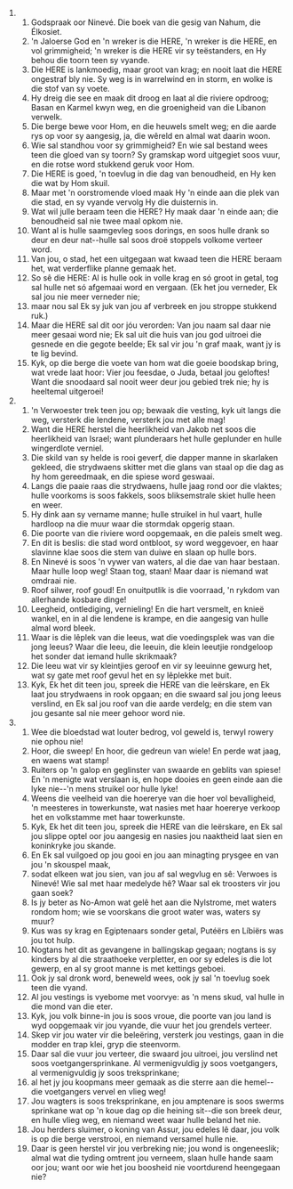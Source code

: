 <ol>
  <li>
    <ol>
      <li>Godspraak oor Ninevé. Die boek van die gesig van Nahum, die Élkosiet.</li>
      <li>'n Jaloerse God en 'n wreker is die HERE, 'n wreker is die HERE, en vol grimmigheid; 'n wreker is die HERE vir sy teëstanders, en Hy behou die toorn teen sy vyande.</li>
      <li>Die HERE is lankmoedig, maar groot van krag; en nooit laat die HERE ongestraf bly nie. Sy weg is in warrelwind en in storm, en wolke is die stof van sy voete.</li>
      <li>Hy dreig die see en maak dit droog en laat al die riviere opdroog; Basan en Karmel kwyn weg, en die groenigheid van die Líbanon verwelk.</li>
      <li>Die berge bewe voor Hom, en die heuwels smelt weg; en die aarde rys op voor sy aangesig, ja, die wêreld en almal wat daarin woon.</li>
      <li>Wie sal standhou voor sy grimmigheid? En wie sal bestand wees teen die gloed van sy toorn? Sy gramskap word uitgegiet soos vuur, en die rotse word stukkend geruk voor Hom.</li>
      <li>Die HERE is goed, 'n toevlug in die dag van benoudheid, en Hy ken die wat by Hom skuil.</li>
      <li>Maar met 'n oorstromende vloed maak Hy 'n einde aan die plek van die stad, en sy vyande vervolg Hy die duisternis in.</li>
      <li>Wat wil julle beraam teen die HERE? Hy maak daar 'n einde aan; die benoudheid sal nie twee maal opkom nie.</li>
      <li>Want al is hulle saamgevleg soos dorings, en soos hulle drank so deur en deur nat--hulle sal soos droë stoppels volkome verteer word.</li>
      <li>Van jou, o stad, het een uitgegaan wat kwaad teen die HERE beraam het, wat verderflike planne gemaak het.</li>
      <li>So sê die HERE: Al is hulle ook in volle krag en só groot in getal, tog sal hulle net só afgemaai word en vergaan. (Ek het jou verneder, Ek sal jou nie meer verneder nie;</li>
      <li>maar nou sal Ek sy juk van jou af verbreek en jou stroppe stukkend ruk.)</li>
      <li>Maar die HERE sal dit oor jóu verorden: Van jou naam sal daar nie meer gesaai word nie; Ek sal uit die huis van jou god uitroei die gesnede en die gegote beelde; Ek sal vir jou 'n graf maak, want jy is te lig bevind.</li>
      <li>Kyk, op die berge die voete van hom wat die goeie boodskap bring, wat vrede laat hoor: Vier jou feesdae, o Juda, betaal jou geloftes! Want die snoodaard sal nooit weer deur jou gebied trek nie; hy is heeltemal uitgeroei!</li>
    </ol>
  </li>
  <li>
    <ol>
      <li>'n Verwoester trek teen jou op; bewaak die vesting, kyk uit langs die weg, versterk die lendene, versterk jou met alle mag!</li>
      <li>Want die HERE herstel die heerlikheid van Jakob net soos die heerlikheid van Israel; want plunderaars het hulle geplunder en hulle wingerdlote verniel.</li>
      <li>Die skild van sy helde is rooi geverf, die dapper manne in skarlaken gekleed, die strydwaens skitter met die glans van staal op die dag as hy hom gereedmaak, en die spiese word geswaai.</li>
      <li>Langs die paaie raas die strydwaens, hulle jaag rond oor die vlaktes; hulle voorkoms is soos fakkels, soos bliksemstrale skiet hulle heen en weer.</li>
      <li>Hy dink aan sy vername manne; hulle struikel in hul vaart, hulle hardloop na die muur waar die stormdak opgerig staan.</li>
      <li>Die poorte van die riviere word oopgemaak, en die paleis smelt weg.</li>
      <li>En dit is beslis: die stad word ontbloot, sy word weggevoer, en haar slavinne klae soos die stem van duiwe en slaan op hulle bors.</li>
      <li>En Ninevé is soos 'n vywer van waters, al die dae van haar bestaan. Maar hulle loop weg! Staan tog, staan! Maar daar is niemand wat omdraai nie.</li>
      <li>Roof silwer, roof goud! En onuitputlik is die voorraad, 'n rykdom van allerhande kosbare dinge!</li>
      <li>Leegheid, ontlediging, vernieling! En die hart versmelt, en knieë wankel, en in al die lendene is krampe, en die aangesig van hulle almal word bleek.</li>
      <li>Waar is die lêplek van die leeus, wat die voedingsplek was van die jong leeus? Waar die leeu, die leeuin, die klein leeutjie rondgeloop het sonder dat iemand hulle skrikmaak?</li>
      <li>Die leeu wat vir sy kleintjies geroof en vir sy leeuinne gewurg het, wat sy gate met roof gevul het en sy lêplekke met buit.</li>
      <li>Kyk, Ek het dit teen jou, spreek die HERE van die leërskare, en Ek laat jou strydwaens in rook opgaan; en die swaard sal jou jong leeus verslind, en Ek sal jou roof van die aarde verdelg; en die stem van jou gesante sal nie meer gehoor word nie.</li>
    </ol>
  </li>
  <li>
    <ol>
      <li>Wee die bloedstad wat louter bedrog, vol geweld is, terwyl rowery nie ophou nie!</li>
      <li>Hoor, die sweep! En hoor, die gedreun van wiele! En perde wat jaag, en waens wat stamp!</li>
      <li>Ruiters op 'n galop en geglinster van swaarde en geblits van spiese! En 'n menigte wat verslaan is, en hope dooies en geen einde aan die lyke nie--'n mens struikel oor hulle lyke!</li>
      <li>Weens die veelheid van die hoererye van die hoer vol bevalligheid, 'n meesteres in towerkunste, wat nasies met haar hoererye verkoop het en volkstamme met haar towerkunste.</li>
      <li>Kyk, Ek het dit teen jou, spreek die HERE van die leërskare, en Ek sal jou slippe optel oor jou aangesig en nasies jou naaktheid laat sien en koninkryke jou skande.</li>
      <li>En Ek sal vuilgoed op jou gooi en jou aan minagting prysgee en van jou 'n skouspel maak,</li>
      <li>sodat elkeen wat jou sien, van jou af sal wegvlug en sê: Verwoes is Ninevé! Wie sal met haar medelyde hê? Waar sal ek troosters vir jou gaan soek?</li>
      <li>Is jy beter as No-Amon wat gelê het aan die Nylstrome, met waters rondom hom; wie se voorskans die groot water was, waters sy muur?</li>
      <li>Kus was sy krag en Egiptenaars sonder getal, Putéërs en Líbiërs was jou tot hulp.</li>
      <li>Nogtans het dit as gevangene in ballingskap gegaan; nogtans is sy kinders by al die straathoeke verpletter, en oor sy edeles is die lot gewerp, en al sy groot manne is met kettings geboei.</li>
      <li>Ook jy sal dronk word, beneweld wees, ook jy sal 'n toevlug soek teen die vyand.</li>
      <li>Al jou vestings is vyebome met voorvye: as 'n mens skud, val hulle in die mond van die eter.</li>
      <li>Kyk, jou volk binne-in jou is soos vroue, die poorte van jou land is wyd oopgemaak vir jou vyande, die vuur het jou grendels verteer.</li>
      <li>Skep vir jou water vir die beleëring, versterk jou vestings, gaan in die modder en trap klei, gryp die steenvorm.</li>
      <li>Daar sal die vuur jou verteer, die swaard jou uitroei, jou verslind net soos voetgangersprinkane. Al vermenigvuldig jy soos voetgangers, al vermenigvuldig jy soos treksprinkane;</li>
      <li>al het jy jou koopmans meer gemaak as die sterre aan die hemel--die voetgangers vervel en vlieg weg!</li>
      <li>Jou wagters is soos treksprinkane, en jou amptenare is soos swerms sprinkane wat op 'n koue dag op die heining sit--die son breek deur, en hulle vlieg weg, en niemand weet waar hulle beland het nie.</li>
      <li>Jou herders sluimer, o koning van Assur, jou edeles lê daar, jou volk is op die berge verstrooi, en niemand versamel hulle nie.</li>
      <li>Daar is geen herstel vir jou verbreking nie; jou wond is ongeneeslik; almal wat die tyding omtrent jou verneem, slaan hulle hande saam oor jou; want oor wie het jou boosheid nie voortdurend heengegaan nie?</li>
    </ol>
  </li>
</ol>